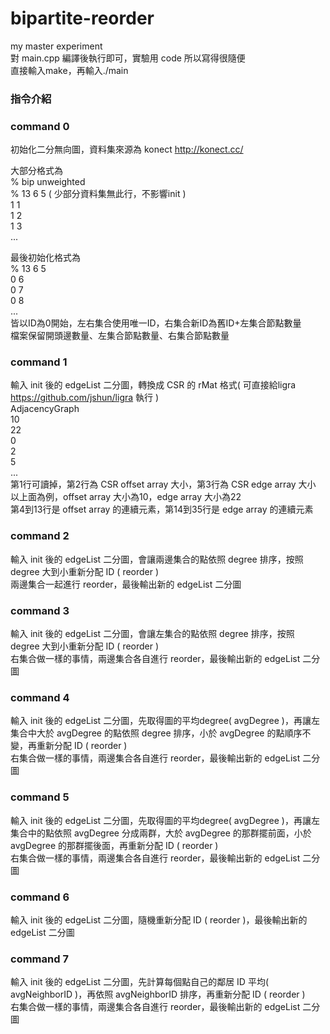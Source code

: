 # bipartite-reorder
my master experiment  
對 main.cpp 編譯後執行即可，實驗用 code 所以寫得很隨便  
直接輸入make，再輸入./main  

### 指令介紹
### command 0
初始化二分無向圖，資料集來源為 konect http://konect.cc/

大部分格式為  
% bip unweighted  
% 13 6 5 ( 少部分資料集無此行，不影響init )  
1 1  
1 2  
1 3  
...  
  
最後初始化格式為  
% 13 6 5  
0 6  
0 7  
0 8  
...  
皆以ID為0開始，左右集合使用唯一ID，右集合新ID為舊ID+左集合節點數量  
檔案保留開頭邊數量、左集合節點數量、右集合節點數量  

### command 1
輸入 init 後的 edgeList 二分圖，轉換成 CSR 的 rMat 格式( 可直接給ligra https://github.com/jshun/ligra 執行 )  
AdjacencyGraph  
10  
22  
0  
2  
5  
...  
第1行可讀掉，第2行為 CSR offset array 大小，第3行為 CSR edge array 大小  
以上面為例，offset array 大小為10，edge array 大小為22  
第4到13行是 offset array 的連續元素，第14到35行是 edge array 的連續元素  

### command 2
輸入 init 後的 edgeList 二分圖，會讓兩邊集合的點依照 degree 排序，按照 degree 大到小重新分配 ID ( reorder )  
兩邊集合一起進行 reorder，最後輸出新的 edgeList 二分圖

### command 3
輸入 init 後的 edgeList 二分圖，會讓左集合的點依照 degree 排序，按照 degree 大到小重新分配 ID ( reorder )  
右集合做一樣的事情，兩邊集合各自進行 reorder，最後輸出新的 edgeList 二分圖  

### command 4
輸入 init 後的 edgeList 二分圖，先取得圖的平均degree( avgDegree )，再讓左集合中大於 avgDegree 的點依照 degree 排序，小於 avgDegree 的點順序不變，再重新分配 ID ( reorder )  
右集合做一樣的事情，兩邊集合各自進行 reorder，最後輸出新的 edgeList 二分圖  

### command 5
輸入 init 後的 edgeList 二分圖，先取得圖的平均degree( avgDegree )，再讓左集合中的點依照 avgDegree 分成兩群，大於 avgDegree 的那群擺前面，小於 avgDegree 的那群擺後面，再重新分配 ID ( reorder )  
右集合做一樣的事情，兩邊集合各自進行 reorder，最後輸出新的 edgeList 二分圖  

### command 6
輸入 init 後的 edgeList 二分圖，隨機重新分配 ID ( reorder )，最後輸出新的 edgeList 二分圖  

### command 7
輸入 init 後的 edgeList 二分圖，先計算每個點自己的鄰居 ID 平均( avgNeighborID )，再依照 avgNeighborID 排序，再重新分配 ID ( reorder )  
右集合做一樣的事情，兩邊集合各自進行 reorder，最後輸出新的 edgeList 二分圖  
